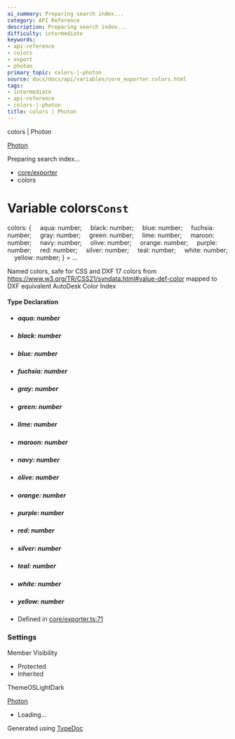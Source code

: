 ```yaml
---
ai_summary: Preparing search index...
category: API Reference
description: Preparing search index...
difficulty: intermediate
keywords:
- api-reference
- colors
- export
- photon
primary_topic: colors-|-photon
source: docs/docs/api/variables/core_exporter.colors.html
tags:
- intermediate
- api-reference
- colors-|-photon
title: colors | Photon
---
```

colors | Photon

[Photon](../index.md)




Preparing search index...

* [core/exporter](../modules/core_exporter.md)
* colors

# Variable colors`Const`

colors: {
    aqua: number;
    black: number;
    blue: number;
    fuchsia: number;
    gray: number;
    green: number;
    lime: number;
    maroon: number;
    navy: number;
    olive: number;
    orange: number;
    purple: number;
    red: number;
    silver: number;
    teal: number;
    white: number;
    yellow: number;
} = ...

Named colors, safe for CSS and DXF
17 colors from <https://www.w3.org/TR/CSS21/syndata.html#value-def-color> mapped to DXF equivalent AutoDesk Color Index

#### Type Declaration

* ##### aqua: number
* ##### black: number
* ##### blue: number
* ##### fuchsia: number
* ##### gray: number
* ##### green: number
* ##### lime: number
* ##### maroon: number
* ##### navy: number
* ##### olive: number
* ##### orange: number
* ##### purple: number
* ##### red: number
* ##### silver: number
* ##### teal: number
* ##### white: number
* ##### yellow: number

* Defined in [core/exporter.ts:71](https://github.com/mwhite454/photon/blob/main/packages/photon/src/core/exporter.ts#L71)

### Settings

Member Visibility

* Protected
* Inherited

ThemeOSLightDark

[Photon](../index.md)

* Loading...

Generated using [TypeDoc](https://typedoc.org/)
